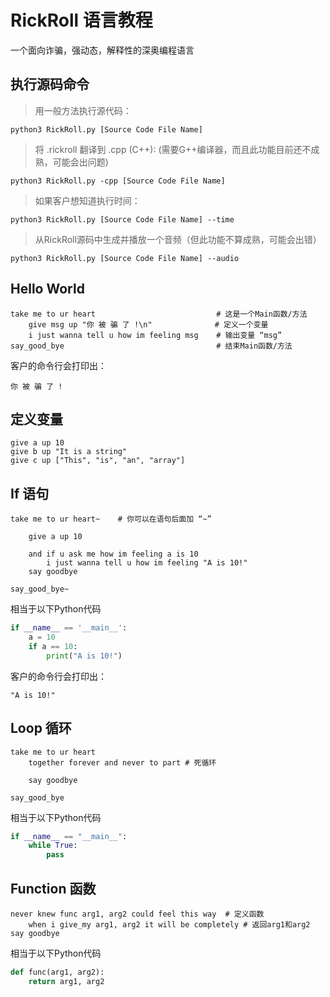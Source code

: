 # RickRoll 语言教程
一个面向诈骗，强动态，解释性的深奥编程语言

## 执行源码命令

> 用一般方法执行源代码：
```
python3 RickRoll.py [Source Code File Name]
```
> 将 .rickroll 翻译到 .cpp (C++): (需要G++编译器，而且此功能目前还不成熟，可能会出问题)
```
python3 RickRoll.py -cpp [Source Code File Name]
```
> 如果客户想知道执行时间：
```
python3 RickRoll.py [Source Code File Name] --time
```
> 从RickRoll源码中生成并播放一个音频（但此功能不算成熟，可能会出错）
```
python3 RickRoll.py [Source Code File Name] --audio
```


## Hello World
```
take me to ur heart                           # 这是一个Main函数/方法
    give msg up "你 被 骗 了 !\n"              # 定义一个变量
    i just wanna tell u how im feeling msg    # 输出变量 “msg”
say_good_bye                                  # 结束Main函数/方法
```
客户的命令行会打印出：
```
你 被 骗 了 !
```

## 定义变量
```
give a up 10
give b up "It is a string"
give c up ["This", "is", "an", "array"]
```

## If 语句
```
take me to ur heart~    # 你可以在语句后面加 “~”

    give a up 10

    and if u ask me how im feeling a is 10
        i just wanna tell u how im feeling "A is 10!"
    say goodbye

say_good_bye~
```
相当于以下Python代码
```python
if __name__ == '__main__':
    a = 10
    if a == 10:
        print("A is 10!")

```

客户的命令行会打印出：
```
"A is 10!"
```

## Loop 循环
```
take me to ur heart
    together forever and never to part # 死循环

    say goodbye

say_good_bye
```
相当于以下Python代码
```Python
if __name__ == "__main__":
    while True:
        pass
```

## Function 函数
```
never knew func arg1, arg2 could feel this way  # 定义函数
    when i give_my arg1, arg2 it will be completely # 返回arg1和arg2
say goodbye
```
相当于以下Python代码
```python
def func(arg1, arg2):
    return arg1, arg2
```
